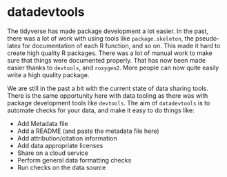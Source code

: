 
<!-- README.md is generated from README.Rmd. Please edit that file -->

# datadevtools

<!-- badges: start -->

<!-- badges: end -->

The tidyverse has made package development a lot easier. In the past,
there was a lot of work with using tools like `package.skeleton`, the
pseudo-latex for documentation of each R function, and so on. This made
it hard to create high quality R packages. There was a lot of manual
work to make sure that things were documented properly. That has now
been made easier thanks to `devtools`, and `roxygen2`. More people can
now quite easily write a high quality package.

We are still in the past a bit with the current state of data sharing
tools. There is the same opportunity here with data tooling as there was
with package development tools like `devtools`. The aim of
`datadevtools` is to automate checks for your data, and make it easy to
do things like:

  - Add Metadata file
  - Add a README (and paste the metadata file here)
  - Add attribution/citation information
  - Add data appropriate licenses
  - Share on a cloud service
  - Perform general data formatting checks
  - Run checks on the data source
